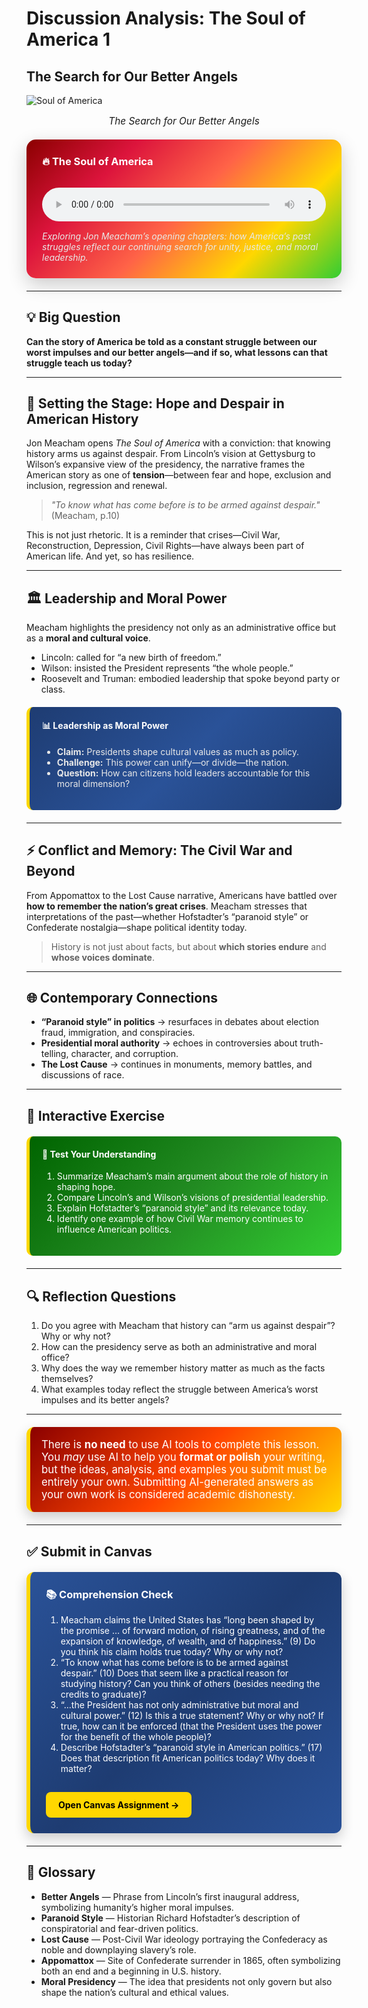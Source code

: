 # Discussion Analysis: The Soul of America 1
## The Search for Our Better Angels

![Soul of America](./images/soul1.png)
<p style="text-align: center; font-style: italic; font-size: 1.1em;">The Search for Our Better Angels</p>

<div style="background: linear-gradient(135deg, #8b0000 0%, #dc143c 25%, #ff6347 50%, #ffd700 75%, #32cd32 100%); padding: 25px; border-radius: 15px; margin: 20px 0; box-shadow: 0 10px 30px rgba(0,0,0,0.2);">
<h3 style="color: white; margin-top: 0;">🔥 The Soul of America</h3>
<audio controls preload="metadata" style="width: 100%; margin: 15px 0;">
<source src="./audio/soul1.mp3" type="audio/mpeg">
<p style="color: white;">Audio playbook not supported. <a href="./audio/soul1.mp3" download style="color: #ffd700;">Download the audio file</a></p>
</audio>
<p style="color: #e8e8e8; margin: 0; font-style: italic;">Exploring Jon Meacham’s opening chapters: how America’s past struggles reflect our continuing search for unity, justice, and moral leadership.</p>
</div>

---

## 💡 Big Question  
**Can the story of America be told as a constant struggle between our worst impulses and our better angels—and if so, what lessons can that struggle teach us today?**

---

## 📖 Setting the Stage: Hope and Despair in American History  

Jon Meacham opens *The Soul of America* with a conviction: that knowing history arms us against despair. From Lincoln’s vision at Gettysburg to Wilson’s expansive view of the presidency, the narrative frames the American story as one of **tension**—between fear and hope, exclusion and inclusion, regression and renewal.  

> *"To know what has come before is to be armed against despair."* (Meacham, p.10)

This is not just rhetoric. It is a reminder that crises—Civil War, Reconstruction, Depression, Civil Rights—have always been part of American life. And yet, so has resilience.  

---

## 🏛 Leadership and Moral Power  

Meacham highlights the presidency not only as an administrative office but as a **moral and cultural voice**.  

- Lincoln: called for “a new birth of freedom.”  
- Wilson: insisted the President represents “the whole people.”  
- Roosevelt and Truman: embodied leadership that spoke beyond party or class.  

<div style="background: linear-gradient(135deg, #1e3c72 0%, #2a5298 50%, #1e3c72 100%); padding: 20px; border-radius: 10px; margin: 20px 0; border-left: 5px solid #ffd700;">
<h4 style="color: white; margin-top: 0;">📊 Leadership as Moral Power</h4>
<ul style="color: #e8e8e8;">
<li><strong>Claim:</strong> Presidents shape cultural values as much as policy.</li>
<li><strong>Challenge:</strong> This power can unify—or divide—the nation.</li>
<li><strong>Question:</strong> How can citizens hold leaders accountable for this moral dimension?</li>
</ul>
</div>

---

## ⚡ Conflict and Memory: The Civil War and Beyond  

From Appomattox to the Lost Cause narrative, Americans have battled over **how to remember the nation’s great crises**. Meacham stresses that interpretations of the past—whether Hofstadter’s “paranoid style” or Confederate nostalgia—shape political identity today.  

> History is not just about facts, but about **which stories endure** and **whose voices dominate**.  

---

## 🌐 Contemporary Connections  

- **“Paranoid style” in politics** → resurfaces in debates about election fraud, immigration, and conspiracies.  
- **Presidential moral authority** → echoes in controversies about truth-telling, character, and corruption.  
- **The Lost Cause** → continues in monuments, memory battles, and discussions of race.  

---

## 📝 Interactive Exercise  

<div style="background: linear-gradient(135deg, #006400 0%, #228B22 50%, #32cd32 100%); padding: 20px; border-radius: 10px; margin: 20px 0; border-left: 5px solid #ffd700;">
<h4 style="color: white; margin-top: 0;">🤔 Test Your Understanding</h4>
<ol style="color: #fff;">
<li>Summarize Meacham’s main argument about the role of history in shaping hope.</li>
<li>Compare Lincoln’s and Wilson’s visions of presidential leadership.</li>
<li>Explain Hofstadter’s “paranoid style” and its relevance today.</li>
<li>Identify one example of how Civil War memory continues to influence American politics.</li>
</ol>
</div>

---

## 🔍 Reflection Questions  

1. Do you agree with Meacham that history can “arm us against despair”? Why or why not?  
2. How can the presidency serve as both an administrative and moral office?  
3. Why does the way we remember history matter as much as the facts themselves?  
4. What examples today reflect the struggle between America’s worst impulses and its better angels?  

---

<div style="background: linear-gradient(135deg, #8b0000 0%, #ff4500 50%, #ffd700 100%); padding: 18px; border-radius: 12px; margin: 20px 0; border-left: 6px solid #ffd700; box-shadow: 0 8px 20px rgba(0,0,0,0.2);">
<p style="color: #fff; font-size: 1.05rem; margin: 0;">
There is <strong>no need</strong> to use AI tools to complete this lesson. You <em>may</em> use AI to help you <strong>format or polish</strong> your writing, but the ideas, analysis, and examples you submit must be entirely your own. Submitting AI-generated answers as your own work is considered academic dishonesty.
</p>
</div>

---

## ✅ Submit in Canvas

<div style="background: linear-gradient(135deg, #2a5298 0%, #1e3c72 50%, #2a5298 100%); padding: 25px; border-radius: 12px; margin: 20px 0; border-left: 6px solid #ffd700; box-shadow: 0 8px 20px rgba(0,0,0,0.2);">
<h3 style="color: white; margin-top: 0;">📚 Comprehension Check</h3>
<ol style="color: #fff;">
<li>Meacham claims the United States has “long been shaped by the promise … of forward motion, of rising greatness, and of the expansion of knowledge, of wealth, and of happiness.” (9) Do you think his claim holds true today? Why or why not?</li>
<li>“To know what has come before is to be armed against despair.” (10) Does that seem like a practical reason for studying history? Can you think of others (besides needing the credits to graduate)?</li>
<li>“…the President has not only administrative but moral and cultural power.” (12) Is this a true statement? Why or why not? If true, how can it be enforced (that the President uses the power for the benefit of the whole people)?</li>
<li>Describe Hofstadter’s “paranoid style in American politics.” (17) Does that description fit American politics today? Why does it matter?</li>
</ol>
<a href="https://sdccd.instructure.com/courses/2489265/assignments/21567776" style="display: inline-block; padding: 12px 20px; background: #ffd700; color: #000; text-decoration: none; font-weight: bold; border-radius: 8px; margin-top: 15px;">Open Canvas Assignment →</a>
</div>

---

## 📘 Glossary  

- **Better Angels** — Phrase from Lincoln’s first inaugural address, symbolizing humanity’s higher moral impulses.  
- **Paranoid Style** — Historian Richard Hofstadter’s description of conspiratorial and fear-driven politics.  
- **Lost Cause** — Post-Civil War ideology portraying the Confederacy as noble and downplaying slavery’s role.  
- **Appomattox** — Site of Confederate surrender in 1865, often symbolizing both an end and a beginning in U.S. history.  
- **Moral Presidency** — The idea that presidents not only govern but also shape the nation’s cultural and ethical values.  
